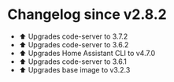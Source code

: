 # Changelog since v2.8.2
- ⬆ Upgrades code-server to 3.7.2 
- ⬆ Upgrades code-server to 3.6.2 
- ⬆ Upgrades Home Assistant CLI to v4.7.0 
- ⬆ Upgrades code-server to 3.6.1 
- ⬆ Upgrades base image to v3.2.3 
